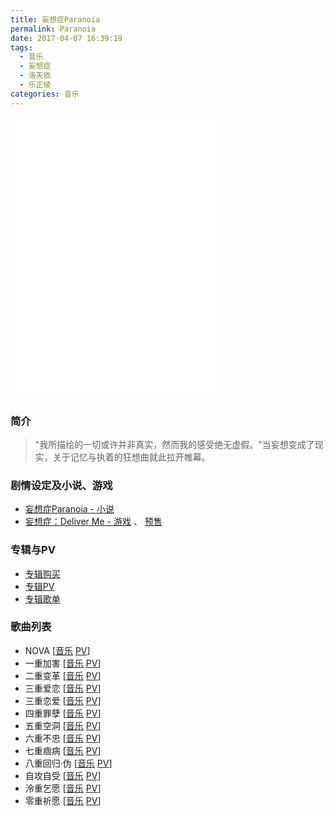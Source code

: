 ```yaml
---
title: 妄想症Paranoia
permalink: Paranoia
date: 2017-04-07 16:39:19
tags:
  - 音乐
  - 妄想症
  - 洛天依
  - 乐正绫
categories: 音乐
---
```

<iframe frameborder="no" border="0" marginwidth="0" marginheight="0" width=330 height=450 src="//music.163.com/outchain/player?type=1&id=3411281&auto=1&height=430"></iframe>

### 简介
>"我所描绘的一切或许并非真实，然而我的感受绝无虚假。"当妄想变成了现实，关于记忆与执着的狂想曲就此拉开帷幕。

### 剧情设定及小说、游戏
- [妄想症Paranoia - 小说](https://www.iqing.in/book/24846/)
- [妄想症：Deliver Me - 游戏](https://store.steampowered.com/app/779640/?snr=1_wishlist_4__wishlist-capsule) 、 [预售](http://m.tb.cn/h.32IVCwF)

### 专辑与PV
- [专辑购买](http://t.cn/RCUkCoj)
- [专辑PV](http://space.bilibili.com/358606/#!/channel/detail?cid=3289)
- [专辑歌单](http://music.163.com/#/m/album?id=3411281)

### 歌曲列表
- NOVA [[音乐](http://music.163.com/#/m/song?id=411988633)  [PV](http://www.bilibili.com/video/av8309812/)]
- 一重加害 [[音乐](http://music.163.com/#/m/song?id=36894755)  [PV](http://www.bilibili.com/video/av3291729/)]
- 二重变革 [[音乐](http://music.163.com/#/m/song?id=38582573)  [PV](http://www.bilibili.com/video/av3370007/)]
- 三重爱恋 [[音乐](http://music.163.com/#/m/song?id=41640890)  [PV](http://www.bilibili.com/video/av3683320/)]
- 三重恋爱 [[音乐](http://music.163.com/#/m/song?id=41656158)  [PV](http://www.bilibili.com/video/av3761912/)]
- 四重罪孽 [[音乐](http://music.163.com/#/m/song?id=407764392)  [PV](http://www.bilibili.com/video/av4188543/)]
- 五重空洞 [[音乐](http://music.163.com/#/m/song?id=411356060)  [PV](http://www.bilibili.com/video/av4492594/)]
- 六重不忠 [[音乐](http://music.163.com/#/m/song?id=423776786)  [PV](http://www.bilibili.com/video/av5656549/)]
- 七重痼病 [[音乐](http://music.163.com/#/m/song?id=447292674)  [PV](http://www.bilibili.com/video/av7549517/)]
- 八重回归·伪 [[音乐](http://music.163.com/#/m/song?id=466174320)  [PV](http://www.bilibili.com/video/av9072485/)]
- 自攻自受 [[音乐](http://music.163.com/#/m/song?id=432430901)  [PV](http://www.bilibili.com/video/av6477673)]
- 泠重乞愿 [[音乐](http://music.163.com/#/m/song?id=413829225)  [PV](http://www.bilibili.com/video/av4704894/)]
- 零重祈愿 [[音乐](http://music.163.com/#/m/song?id=462012620)  [PV](http://www.bilibili.com/video/av8815372)]
